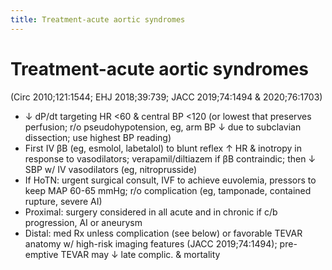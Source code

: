 ```yaml
---
title: Treatment-acute aortic syndromes
---
```

# Treatment-acute aortic syndromes

(Circ 2010;121:1544; EHJ 2018;39:739; JACC 2019;74:1494 & 2020;76:1703)
* ↓ dP/dt targeting HR <60 & central BP <120 (or lowest that preserves perfusion; r/o pseudohypotension, eg, arm BP ↓ due to subclavian dissection; use highest BP reading)
* First IV βB (eg, esmolol, labetalol) to blunt reflex ↑ HR & inotropy in response to vasodilators; verapamil/diltiazem if βB contraindic; then ↓ SBP w/ IV vasodilators (eg, nitroprusside)
* If HoTN: urgent surgical consult, IVF to achieve euvolemia, pressors to keep MAP 60-65 mmHg; r/o complication (eg, tamponade, contained rupture, severe AI)
* Proximal: surgery considered in all acute and in chronic if c/b progression, AI or aneurysm
* Distal: med Rx unless complication (see below) or favorable TEVAR anatomy w/ high-risk imaging features (JACC 2019;74:1494); pre-emptive TEVAR may ↓ late complic. & mortality
